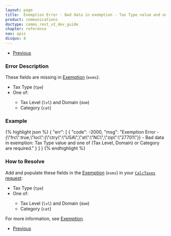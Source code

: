 ```yaml
---
layout: page
title:  Exemption Error - Bad data in exemption - Tax Type value and one of (Tax Level, Domain) or Category are required
product: communications
doctype: comms_rest_v2_dev_guide
chapter: reference
nav: apis
disqus: 0
---
```


<ul class="pager">
  <li class="previous"><a href="/communications/dev-guide_rest_v2/reference/calculate-tax-errors/"><i class="glyphicon glyphicon-chevron-left"></i>Previous</a></li>
</ul>

<h3>Error Description</h3>
These fields are missing in <a class="dev-guide-link" href="/communications/dev-guide_rest_v2/reference/exemption/">Exemption</a> (<code>exms</code>):
<ul class="dev-guide-list">
  <li>Tax Type (<code>tpe</code>)</li>
  <li>One of:</li>
  <ul class="dev-guide-list">
    <li>Tax Level (<code>lvl</code>) and Domain (<code>dom</code>)</li>
    <li>Category (<code>cat</code>)</li>
  </ul>
</ul>

<h3>Example</h3>
{% highlight json %}
{
  "err": [
      {
        "code": -2000,
        "msg": "Exemption Error - {\"frc\":true,\"loc\":{\"ctry\":\"USA\",\"st\":\"NC\",\"zip\":\"27701\"}} - Bad data in exemption: Tax Type value and one of (Tax Level, Domain) or Category are required."
      }
  ]
}
{% endhighlight %}

<h3>How to Resolve</h3>
Add and populate these fields in the <a class="dev-guide-link" href="/communications/dev-guide_rest_v2/reference/exemption/">Exemption</a> (<code>exms</code>) in your <a class="dev-guide-link" href="/communications/dev-guide_rest_v2/reference/calc-taxes-request/"><code>CalcTaxes</code> request</a>:
<ul class="dev-guide-list">
  <li>Tax Type (<code>tpe</code>)</li>
  <li>One of:</li>
  <ul class="dev-guide-list">
    <li>Tax Level (<code>lvl</code>) and Domain (<code>dom</code>)</li>
    <li>Category (<code>cat</code>)</li>
  </ul>
</ul>

For more information, see <a class="dev-guide-link" href="/communications/dev-guide_rest_v2/customizing-transactions/sample-transactions/exemption/">Exemption</a>.

<ul class="pager">
  <li class="previous"><a href="/communications/dev-guide_rest_v2/reference/calculate-tax-errors/"><i class="glyphicon glyphicon-chevron-left"></i>Previous</a></li>
</ul>